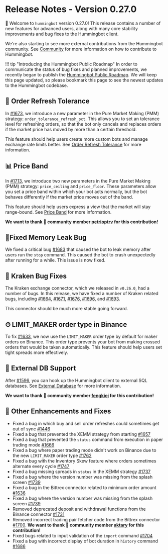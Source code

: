 # Release Notes - Version 0.27.0

🚀 Welcome to `hummingbot` version 0.27.0! This release contains a number of new features for advanced users, along with many core stability improvements and bug fixes to the Hummingbot client.

We're also starting to see more external contributions from the Hummingbot community. See [Community](/developers/#contributing-to-hummingbot) for more information on how to contribute to Hummingbot.

!!! tip "Introducing the Hummingbot Public Roadmap"
    In order to communicate the status of bug fixes and planned improvements, we recently began to publish the [Hummingbot Public Roadmap](https://github.com/CoinAlpha/hummingbot/projects/2). We will keep this page updated, so please bookmark this page to see the newest updates to the Hummingbot codebase.

## 🔄 Order Refresh Tolerance

In [#1673](https://github.com/CoinAlpha/hummingbot/pull/1673), we introduce a new parameter in the Pure Market Making (PMM) strategy: `order_tolerance_refresh_pct`. This allows you to set an tolerance level for refreshing orders, so that the bot only cancels and replaces orders if the market price has moved by more than a certain threshold.

This feature should help users create more custom bots and manage exchange rate limits better. See [Order Refresh Tolerance](/strategy-configs/order-refresh-tolerance/) for more information.

## 📊 Price Band

In [#1713](https://github.com/CoinAlpha/hummingbot/issues/1713), we introduce two new parameters in the Pure Market Making (PMM) strategy: `price_ceiling` and `price_floor`. These parameters allow you set a price band within which your bot acts normally, but the bot behaves differently if the market price moves out of the band.

This feature should help users express a view that the market will stay range-bound. See [Price Band](/strategy-configs/price-band/) for more information.

**We want to thank 🙏 community member [petrioptrv](https://github.com/petioptrv) for this contribution!**

## 🐞Fixed Memory Leak Bug

We fixed a critical bug [#1683](https://github.com/CoinAlpha/hummingbot/issues/1683) that caused the bot to leak memory after users run the `stop` command. This caused the bot to crash unexpectedly after running for a while. This issue is now fixed.

## 🐙 Kraken Bug Fixes

The Kraken exchange connector, which we released in `v0.26.0`, had a number of bugs. In this release, we have fixed a number of Kraken related bugs, including [#1664](https://github.com/CoinAlpha/hummingbot/issues/1664), [#1671](https://github.com/CoinAlpha/hummingbot/issues/1671), [#1676](https://github.com/CoinAlpha/hummingbot/issues/1676), [#1696](https://github.com/CoinAlpha/hummingbot/pull/1696), and [#1693](https://github.com/CoinAlpha/hummingbot/issues/1693).

This connector should be much more stable going forward.

## ⏱ LIMIT_MAKER order type in Binance

To fix [#1633](https://github.com/CoinAlpha/hummingbot/pull/1633), we now use the `LIMIT_MAKER` order type by default for maker orders on Binance. This order type prevents your bot from making crossed orders that would be taken automatically. This feature should help users set tight spreads more effectively.

## 🐞 External DB Support 

After [#1596](https://github.com/CoinAlpha/hummingbot/issues/1596), you can hook up the Hummingbot client to external SQL databases. See [External Database](https://docs.hummingbot.io/global-configs/external-db/) for more information.

**We want to thank 🙏 community member [fengkiej](https://github.com/fengkiej) for this contribution!**

## 🐞 Other Enhancements and Fixes
* Fixed a bug in which buy and sell order refreshes could sometimes get out of sync [#1446](https://github.com/CoinAlpha/hummingbot/pull/1446)
* Fixed a bug that prevented the XEMM strategy from starting [#1657](https://github.com/CoinAlpha/hummingbot/pull/1657)
* Fixed a bug that prevented the `status` command from execution in paper trading mode [#1666](https://github.com/CoinAlpha/hummingbot/pull/1666)
* Fixed a bug where paper trading mode didn't work on Binance due to the new `LIMIT_MAKER` order type [#1762](https://github.com/CoinAlpha/hummingbot/issues/1762)
* Fixed a bug with the Inventory Skew feature where orders sometimes alternate every cycle [#1747](https://github.com/CoinAlpha/hummingbot/issues/1747)
* Fixed a bug missing spreads in `status` in the XEMM strategy [#1737](https://github.com/CoinAlpha/hummingbot/issues/1737)
* Fixed a bug where the version number was missing from the splash screen [#1739](https://github.com/CoinAlpha/hummingbot/issues/1739)
* Fixed a bug in the Bittrex connector related to minimum order amount [#1636](https://github.com/CoinAlpha/hummingbot/issues/1636)
* Fixed a bug where the version number was missing from the splash screen [#1739](https://github.com/CoinAlpha/hummingbot/issues/1739)
* Removed deprecated deposit and withdrawal functions from the Binance connector [#1731](https://github.com/CoinAlpha/hummingbot/issues/1731)
* Removed incorrect trading pair fetcher code from the Bittrex connector [#1700](https://github.com/CoinAlpha/hummingbot/issues/1700). **We want to thank 🙏 community member [aktary](https://github.com/aktary) for this contribution!**
* Fixed bugs related to input validation of the `import` command [#1704](https://github.com/CoinAlpha/hummingbot/pull/1704)
* Fixed a bug with incorrect display of bot duration in `history` command [#1686](https://github.com/CoinAlpha/hummingbot/pull/1686)
